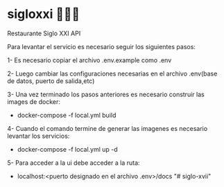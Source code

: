 # sigloxxi :stew::wine_glass::ramen:
Restaurante Siglo XXI API

Para levantar el servicio es necesario seguir los siguientes pasos:

1- Es necesario copiar el archivo .env.example como .env

2- Luego cambiar las configuraciones necesarias en el archivo .env(base de datos, puerto de salida,etc)

3- Una vez terminado los pasos anteriores es necesario construir las images de docker:

- docker-compose -f local.yml build

4- Cuando el comando termine de generar las imagenes es necesario levantar los servicios:

- docker-compose -f local.yml up -d

5- Para acceder a la ui debe acceder a la ruta:

- localhost:<puerto designado en el archivo .env>/docs
"# siglo-xvii" 
